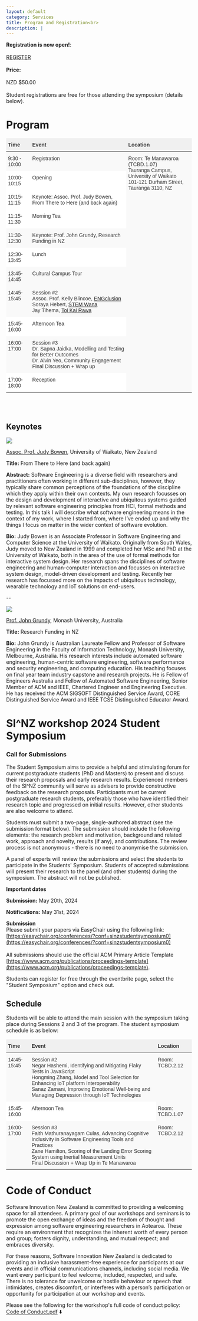 ```yaml
---
layout: default
category: Services
title: Program and Registration<br>
description: |
---
```


**Registration is now open!**: <br> <br> <a href="https://www.eventbrite.com/e/the-2nd-sinz-workshop-on-software-engineering-tickets-903052754097?aff=oddtdtcreator" class="btn btn-warning btn-lg">REGISTER</a>
<br>
<br>
**Price:**
<br>
<br>
NZD $50.00
<br>
<br>
Student registrations are free for those attending the symposium (details below).
<!--<br>
<br>
Registration closes on June 3 2024.
<br>
<br>-->

# Program
<style type="text/css"> .tg {border:none;border-collapse:collapse;border-color:#ccc;border-spacing:0;} .tg td{background-color:#fff;border-color:#ccc;border-style:solid;border-width:0px;color:#333; font-family:Arial, sans-serif;font-size:14px;overflow:hidden;padding:10px 5px;word-break:normal;} .tg th{background-color:#f0f0f0;border-color:#ccc;border-style:solid;border-width:0px;color:#333; font-family:Arial, sans-serif;font-size:14px;font-weight:normal;overflow:hidden;padding:10px 5px;word-break:normal;} .tg .tg-1wig{font-weight:bold;text-align:left;vertical-align:top} .tg .tg-buh4{background-color:#f9f9f9;text-align:left;vertical-align:top} .tg .tg-fymr{border-color:inherit;font-weight:bold;text-align:left;vertical-align:top} .tg .tg-btxf{background-color:#f9f9f9;border-color:inherit;text-align:left;vertical-align:top} .tg .tg-0pky{border-color:inherit;text-align:left;vertical-align:top} </style>
<table class="tg">
<thead>
  <tr>
    <th class="tg-fymr">Time</th>
    <th class="tg-fymr">Event</th>
    <th class="tg-fymr">Location</th>
  </tr>
</thead>
<tbody>
  <tr>
    <td class="tg-btxf">9:30 - 10:00</td>
    <td class="tg-btxf">Registration</td>
    <td class="tg-btxf" rowspan="11">Room: Te Manawaroa (TCBD.1.07)<br>
      Tauranga Campus, University of Waikato<br>
      101-121 Durham Street, Tauranga 3110, NZ
    </td>
  </tr>
    <tr>
    <td class="tg-0pky">10:00-10:15</td>
    <td class="tg-0pky">Opening</td>
  </tr>
  <tr>
    <td class="tg-0pky">10:15-11:15</td>
    <td class="tg-0pky">Keynote: Assoc. Prof. Judy Bowen, From There to Here (and back again)</td>
  </tr>
  <tr>
    <td class="tg-0pky">11:15-11:30</td>
    <td class="tg-0pky">Morning Tea</td>
  </tr>
  <tr>
    <td class="tg-btxf">11:30-12:30</td>
    <td class="tg-btxf">Keynote: Prof. John Grundy, Research Funding in NZ</td>
  </tr>
  <tr>
    <td class="tg-0pky">12:30-13:45</td>
    <td class="tg-0pky">Lunch</td>
  </tr>
  <tr>
    <td class="tg-btxf">13:45-14:45</td>
    <td class="tg-btxf">Cultural Campus Tour</td>
  </tr>
  <tr>
    <td class="tg-btxf">14:45-15:45</td>
    <td class="tg-btxf">Session #2<br>
    Assoc. Prof. Kelly Blincoe, <a href="https://engclusion.nz/">ENGclusion</a><br>
    Soraya Hebert, <a href="https://stemwana.nz/">STEM Wana</a><br>
    Jay Tihema, <a href="https://www.toikairawa.co.nz/">Toi Kai Rawa</a>
    </td>
  </tr>
    <tr>
    <td class="tg-0pky">15:45-16:00</td>
    <td class="tg-0pky">Afternoon Tea</td>
  </tr>
  <tr>
    <td class="tg-btxf">16:00-17:00</td>
    <td class="tg-btxf">Session #3<br>
    Dr. Sapna Jaidka, Modelling and Testing for Better Outcomes<br>
    Dr. Alvin Yeo, Community Engagement<br>
    Final Discussion + Wrap up</td>
  </tr>
  <tr>
    <td class="tg-0pky">17:00-18:00</td>
    <td class="tg-0pky">Reception</td>
  </tr>
</tbody>
</table>

<br>
<br>

## Keynotes

![](https://si-nz-workshop-2024.github.io/SI-NZ-workshop-2024/img/JB_HIghRes.jpg)

[Assoc. Prof. Judy Bowen](https://profiles.waikato.ac.nz/judy.bowen), University of Waikato, New Zealand

**Title:** From There to Here (and back again)

**Abstract:** Software Engineering is a diverse field with researchers and practitioners often working in different sub-disciplines, however, they typically share common perceptions of the foundations of the discipline which they apply within their own contexts. My own research focusses on the design and development of  interactive and ubiquitous systems guided by relevant software engineering principles from HCI, formal methods and testing.
In this talk I will describe what software engineering means in the context of my work, where I started from, where I’ve ended up and why the things I focus on matter in the wider context of software evolution.

**Bio:** Judy Bowen is an Associate Professor in Software Engineering and Computer Science at the University of Waikato. Originally from South Wales, Judy moved to New Zealand in 1999 and completed her MSc and PhD at the University of Waikato, both in the area of the use of formal methods for interactive system design. Her research spans the disciplines of software engineering and human-computer interaction and focusses on interactive system design, model-driven development and testing. Recently her research has focussed more on  the impacts of ubiquitous technology, wearable technology and  IoT solutions on end-users.

--

![](https://research.monash.edu/files-asset/230888139/john_grundy_head_4_small.jpg?w=320&f=webp)

[Prof. John Grundy](https://research.monash.edu/en/persons/john-grundy), Monash University, Australia

**Title:** Research Funding in NZ

**Bio:** John Grundy is Australian Laureate Fellow and Professor of Software Engineering in the Faculty of Information Technology, Monash University, Melbourne, Australia.  His research interests include automated software engineering, human-centric software engineering, software performance and security engineering, and computing education.  His teaching focuses on final year team industry capstone and research projects. He is Fellow of Engineers Australia and Fellow of Automated Software Engineering, Senior Member of ACM and IEEE, Chartered Engineer and Engineering Executive. He has received the ACM SIGSOFT Distinguished Service Award, CORE Distinguished Service Award and IEEE TCSE Distinguished Educator Award.

# SI^NZ workshop 2024 Student Symposium

### Call for Submissions

The Student Symposium aims to provide a helpful and stimulating forum for current postgraduate students (PhD and Masters) to present and discuss their research proposals and early research results. Experienced members of the SI^NZ community will serve as advisers to provide constructive feedback on the research proposals. Participants must be current postgraduate research students, preferably those who have identified their research topic and progressed on initial results. However, other students are also welcome to attend.

Students must submit a two-page, single-authored abstract (see the submission format below). The submission should include the following elements: the research problem and motivation, background and related work, approach and novelty, results (if any), and contributions. The review process is not anonymous - there is no need to anonymise the submission.

A panel of experts will review the submissions and select the students to participate in the Students' Symposium. Students of accepted submissions will present their research to the panel (and other students) during the symposium. The abstract will not be published.

**Important dates**

**Submission:** May 20th, 2024

**Notifications:** May 31st, 2024<br>

**Submission**
<br>
Please submit your papers via EasyChair using the following link: [https://easychair.org/conferences/?conf=sinzstudentsymposium0](https://easychair.org/conferences/?conf=sinzstudentsymposium0)
<br>
<br>
All submissions should use the official ACM Primary Article Template [https://www.acm.org/publications/proceedings-template](https://www.acm.org/publications/proceedings-template).

Students can register for free through the eventbrite page, select the "Student Symposium" option and check out. 

## Schedule

Students will be able to attend the main session with the symposium taking place during Sessions 2 and 3 of the program. The student symposium schedule is as below:

<style type="text/css"> .tg {border:none;border-collapse:collapse;border-color:#ccc;border-spacing:0;} .tg td{background-color:#fff;border-color:#ccc;border-style:solid;border-width:0px;color:#333; font-family:Arial, sans-serif;font-size:14px;overflow:hidden;padding:10px 5px;word-break:normal;} .tg th{background-color:#f0f0f0;border-color:#ccc;border-style:solid;border-width:0px;color:#333; font-family:Arial, sans-serif;font-size:14px;font-weight:normal;overflow:hidden;padding:10px 5px;word-break:normal;} .tg .tg-1wig{font-weight:bold;text-align:left;vertical-align:top} .tg .tg-buh4{background-color:#f9f9f9;text-align:left;vertical-align:top} .tg .tg-fymr{border-color:inherit;font-weight:bold;text-align:left;vertical-align:top} .tg .tg-btxf{background-color:#f9f9f9;border-color:inherit;text-align:left;vertical-align:top} .tg .tg-0pky{border-color:inherit;text-align:left;vertical-align:top} </style>
<table class="tg">
<thead>
  <tr>
    <th class="tg-fymr">Time</th>
    <th class="tg-fymr">Event</th>
    <th class="tg-fymr">Location</th>
  </tr>
</thead>
<tbody>
  <tr>
    <td class="tg-btxf">14:45-15:45</td>
    <td class="tg-btxf">Session #2<br>
    Negar Hashemi, Identifying and Mitigating Flaky Tests in JavaScript<br>
    Hongming Zhang, Model and Tool Selection for Enhancing IoT platform Interoperability<br>
    Sanaz Zamani, Improving Emotional Well-being and Managing Depression through IoT Technologies<br>
    </td>
    <td class="tg-btxf">Room: TCBD.2.12<br>
    </td>
  </tr>
    <tr>
    <td class="tg-0pky">15:45-16:00</td>
    <td class="tg-0pky">Afternoon Tea</td>
    <td class="tg-btxf">Room: TCBD.1.07<br>
    </td>
  </tr>
  <tr>
    <td class="tg-btxf">16:00-17:00</td>
    <td class="tg-btxf">Session #3<br>
      Faith Mathuranayagam Culas, Advancing Cognitive Inclusivity in Software Engineering Tools and Practices<br>
      Zane Hamilton, Scoring of the Landing Error Scoring System using Inertial Measurement Units<br>
      Final Discussion + Wrap Up in Te Manawaroa
    </td>
    <td class="tg-btxf">Room: TCBD.2.12<br>
    </td>
  </tr>
</tbody>
</table>

# Code of Conduct

Software Innovation New Zealand is committed to providing a welcoming space for all attendees. A primary goal of our workshops and seminars is to promote the open exchange of ideas and the freedom of thought and expression among software engineering researchers in Aotearoa. These require an environment that recognizes the inherent worth of every person and group; fosters dignity, understanding, and mutual respect; and embraces diversity.

For these reasons, Software Innovation New Zealand is dedicated to providing an inclusive harassment-free experience for participants at our events and in official communications channels, including social media. We want every participant to feel welcome, included, respected, and safe. There is no tolerance for unwelcome or hostile behaviour or speech that intimidates, creates discomfort, or interferes with a person’s participation or opportunity for participation at our workshop and events.

Please see the following for the workshop's full code of conduct policy: [Code of Conduct.pdf](https://si-nz-workshop-2024.github.io/SI-NZ-workshop-2024/SINZ_Code_of_Conduct.pdf) ⬇️
